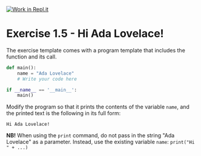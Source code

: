[![Work in Repl.it](https://classroom.github.com/assets/work-in-replit-14baed9a392b3a25080506f3b7b6d57f295ec2978f6f33ec97e36a161684cbe9.svg)](https://classroom.github.com/online_ide?assignment_repo_id=3240892&assignment_repo_type=AssignmentRepo)
# Exercise 1.5 - Hi Ada Lovelace!

The exercise template comes with a program template that includes the function and its call.

```python
def main():
    name = "Ada Lovelace"
    # Write your code here

if __name__ == '__main__':
    main()
```

Modify the program so that it prints the contents of the variable `name`, and the printed text is the following in its full form:

```plaintext
Hi Ada Lovelace!
```

**NB!** When using the `print` command, do not pass in the string "Ada Lovelace" as a parameter. Instead, use the existing variable `name`: `print("Hi " + ...)`
